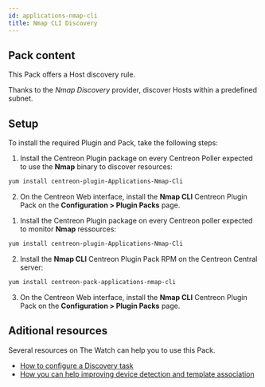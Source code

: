 ```yaml
---
id: applications-nmap-cli
title: Nmap CLI Discovery
---
```


## Pack content

This Pack offers a Host discovery rule.

Thanks to the *Nmap Discovery* provider, discover Hosts within a predefined subnet. 

## Setup

To install the required Plugin and Pack, take the following steps: 

<!--DOCUSAURUS_CODE_TABS-->

<!--Online Licence-->

1. Install the Centreon Plugin package on every Centreon Poller expected to use the **Nmap** binary to discover resources:

```bash
yum install centreon-plugin-Applications-Nmap-Cli
```

2. On the Centreon Web interface, install the **Nmap CLI** Centreon Plugin Pack on the **Configuration > Plugin Packs** page.

<!--Offline License-->

1. Install the Centreon Plugin package on every Centreon poller expected to monitor **Nmap** ressources:

```bash
yum install centreon-plugin-Applications-Nmap-Cli
```

2. Install the **Nmap CLI** Centreon Plugin Pack RPM on the Centreon Central server:

 ```bash
yum install centreon-pack-applications-nmap-cli
```

3. On the Centreon Web interface, install the **Nmap CLI** Centreon Plugin Pack on the **Configuration > Plugin Packs** page.

<!--END_DOCUSAURUS_CODE_TABS-->

## Aditional resources

Several resources on The Watch can help you to use this Pack. 

- [How to configure a Discovery task](https://thewatch.centreon.com/product-how-to-21/discovery-pack-speed-up-your-monitoring-and-make-it-more-reliable-using-the-new-nmap-discovery-tools-149)
- [How you can help improving device detection and template association](https://thewatch.centreon.com/product-how-to-21/network-discovery-nmap-snmp-how-does-it-work-and-how-can-you-help-162)
